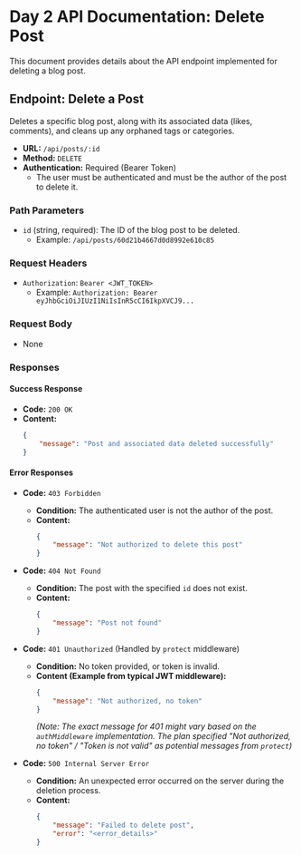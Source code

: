 # Day 2 API Documentation: Delete Post

This document provides details about the API endpoint implemented for deleting a blog post.

## Endpoint: Delete a Post

Deletes a specific blog post, along with its associated data (likes, comments), and cleans up any orphaned tags or categories.

-   **URL:** `/api/posts/:id`
-   **Method:** `DELETE`
-   **Authentication:** Required (Bearer Token)
    -   The user must be authenticated and must be the author of the post to delete it.

### Path Parameters

-   `id` (string, required): The ID of the blog post to be deleted.
    -   Example: `/api/posts/60d21b4667d0d8992e610c85`

### Request Headers

-   `Authorization`: `Bearer <JWT_TOKEN>`
    -   Example: `Authorization: Bearer eyJhbGciOiJIUzI1NiIsInR5cCI6IkpXVCJ9...`

### Request Body

-   None

### Responses

#### Success Response

-   **Code:** `200 OK`
-   **Content:**
    ```json
    {
        "message": "Post and associated data deleted successfully"
    }
    ```

#### Error Responses

-   **Code:** `403 Forbidden`
    -   **Condition:** The authenticated user is not the author of the post.
    -   **Content:**
        ```json
        {
            "message": "Not authorized to delete this post"
        }
        ```

-   **Code:** `404 Not Found`
    -   **Condition:** The post with the specified `id` does not exist.
    -   **Content:**
        ```json
        {
            "message": "Post not found"
        }
        ```

-   **Code:** `401 Unauthorized` (Handled by `protect` middleware)
    -   **Condition:** No token provided, or token is invalid.
    -   **Content (Example from typical JWT middleware):**
        ```json
        {
            "message": "Not authorized, no token" 
        }
        ```
        *(Note: The exact message for 401 might vary based on the `authMiddleware` implementation. The plan specified "Not authorized, no token" / "Token is not valid" as potential messages from `protect`)*

-   **Code:** `500 Internal Server Error`
    -   **Condition:** An unexpected error occurred on the server during the deletion process.
    -   **Content:**
        ```json
        {
            "message": "Failed to delete post",
            "error": "<error_details>"
        }
        ```

